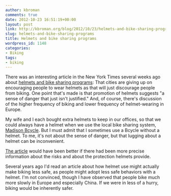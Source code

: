 ```yaml
---
author: kbroman
comments: true
date: 2012-10-23 16:51:19+00:00
layout: post
link: http://kbroman.org/blog/2012/10/23/helmets-and-bike-sharing-programs/
slug: helmets-and-bike-sharing-programs
title: Helmets and bike sharing programs
wordpress_id: 1148
categories:
- Biking
tags:
- biking
---
```


There was an interesting article in the New York Times several weeks ago about [helmets and bike sharing programs](http://www.nytimes.com/2012/09/30/sunday-review/to-encourage-biking-cities-forget-about-helmets.html): That cities are giving up on encouraging people to wear helmets as that will just discourage people from biking.  One point that's made is that promotion of helmets suggests "a sense of danger that just isn't justified."  And, of course, there's discussion of the higher frequency of biking and lower frequency of helmet-wearing in Europe.

My wife and I each bought extra helmets to keep in our offices, so that we could always have a helmet when we use the local bike sharing system, [Madison Bcycle](http://bcycle.com).  But I must admit that I sometimes use a Bcycle without a helmet.  To me, it's not about the sense of danger, but that lugging about a helmet can be inconvenient.

[The article](http://www.nytimes.com/2012/09/30/sunday-review/to-encourage-biking-cities-forget-about-helmets.html) would have been better if there had been more precise information about the risks and about the protection helmets provide.

Several years ago I'd read an article about how helmet use might actually make biking less safe, as people might adopt less safe behaviors with a helmet.  I'm not convinced, though I have observed that people bike much more slowly in Europe and especially China.  If we were in less of a hurry, biking would be inherently safer.


